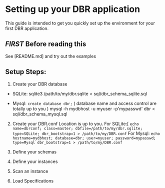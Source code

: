 Setting up your DBR application
===
This guide is intended to get you quickly set up the environment for your first DBR application.


*FIRST* Before reading this
---

See [README.md] and try out the examples

Setup Steps:
---

 1. Create your DBR database
   * SQLite:
         sqlite3 /path/to/my/dbr.sqlite < sql/dbr_schema_sqlite.sql

   * Mysql:
      `create database dbr;` ( database name and access control are totally up to you )
      mysql -h mydbhost -u myuser -p'mypasswd' dbr < sql/dbr_schema_mysql.sql
 2. Create your DBR.conf
    Location is up to you.
    For SQLite:[
    `echo name=dbrconf; class=master; dbfile=/path/to/my/dbr.sqlite; type=SQLite; dbr_bootstrap=1 > /path/to/my/DBR.conf`
    For Mysql:
    `echo hostname=mydbhost; database=dbr; user=myuser; password=mypasswd; type=Mysql
dbr_bootstrap=1 > /path/to/my/DBR.conf`

 2. Define your schemas
 3. Define your instances
 4. Scan an instance
 5. Load Specifications
 